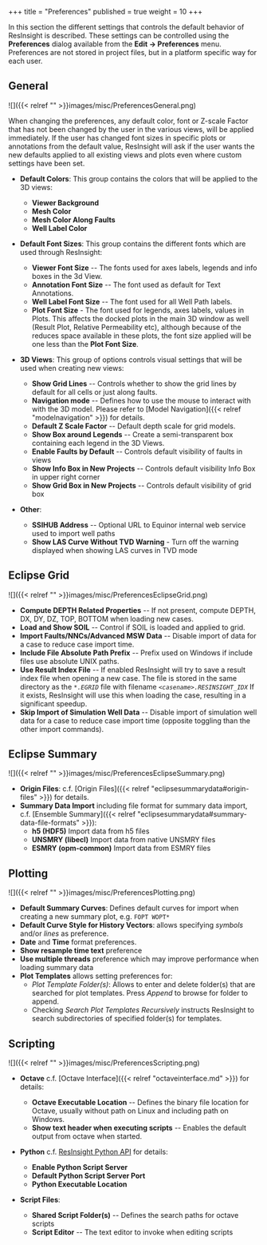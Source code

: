 +++
title = "Preferences"
published = true
weight = 10
+++

In this section the different settings that controls the default behavior of ResInsight is described. These settings can be controlled using the **Preferences** dialog available from the **Edit -> Preferences** menu.
Preferences are not stored in project files, but in a platform specific way for each user.

## General

![]({{< relref "" >}}images/misc/PreferencesGeneral.png)

When changing the preferences, any default color, font or Z-scale Factor that has not been changed by the user in the various views, will be applied immediately. If the user has changed font sizes in specific plots or annotations from the default value, ResInsight will ask if the user wants the new defaults applied to all existing views and plots even where custom settings have been set.

- **Default Colors**: This group contains the colors that will be applied to the 3D views:
	- **Viewer Background** 
	- **Mesh Color** 
	- **Mesh Color Along Faults**
	- **Well Label Color**

- **Default Font Sizes**: This group contains the different fonts which are used through ResInsight:
	- **Viewer Font Size** -- The fonts used for axes labels, legends and info boxes in the 3d View.
	- **Annotation Font Size** -- The font used as default for Text Annotations.
	- **Well Label Font Size** -- The font used for all Well Path labels.
	- **Plot Font Size** - The font used for legends, axes labels, values in Plots. This affects the docked plots in the main 3D window as well (Result Plot, Relative Permeability etc), although because of the reduces space available in these plots, the font size applied will be one less than the **Plot Font Size**.

- **3D Views**: This group of options controls visual settings that will be used when creating new views:
	- **Show Grid Lines** -- Controls whether to show the grid lines by default for all cells or just along faults.
	- **Navigation mode** -- Defines how to use the mouse to interact with with the 3D model. Please refer to [Model Navigation]({{< relref "modelnavigation" >}}) for details.
	- **Default Z Scale Factor** -- Default depth scale for grid models.
	- **Show Box around Legends** -- Create a semi-transparent box containing each legend in the 3D Views.
	- **Enable Faults by Default** -- Controls default visibility of faults in views
	- **Show Info Box in New Projects** -- Controls default visibility Info Box in upper right corner
	- **Show Grid Box in New Projects** -- Controls default visibility of grid box

- **Other**: 
	- **SSIHUB Address** -- Optional URL to Equinor internal web service used to import well paths
	- **Show LAS Curve Without TVD Warning** - Turn off the warning displayed when showing LAS curves in TVD mode

## Eclipse Grid

![]({{< relref "" >}}images/misc/PreferencesEclipseGrid.png)

- **Compute DEPTH Related Properties** -- If not present, compute DEPTH, DX, DY, DZ, TOP, BOTTOM when loading new cases.
- **Load and Show SOIL** -- Control if SOIL is loaded and applied to grid.
- **Import Faults/NNCs/Advanced MSW Data** -- Disable import of data for a case to reduce case import time.
- **Include File Absolute Path Prefix** -- Prefix used on Windows if include files use absolute UNIX paths.
- **Use Result Index File** -- If enabled ResInsight will try to save a result index file when opening a new case. The file is stored in the same directory as the _`*.EGRID`_ file with filename _`<casename>.RESINSIGHT_IDX`_ If it exists, ResInsight will use this when loading the case, resulting in a significant speedup.
- **Skip Import of Simulation Well Data** -- Disable import of simulation well data for a case to reduce case import time (opposite toggling than the other import commands).

## Eclipse Summary

![]({{< relref "" >}}images/misc/PreferencesEclipseSummary.png)

- **Origin Files**: c.f. [Origin Files]({{< relref "eclipsesummarydata#origin-files" >}}) for details.
- **Summary Data Import** including file format for summary data import, c.f. [Ensemble Summary]({{< relref "eclipsesummarydata#summary-data-file-formats" >}}):
  - **h5 (HDF5)** Import data from h5 files
  - **UNSMRY (libecl)** Import data from native UNSMRY files
  - **ESMRY (opm-common)** Import data from ESMRY files


## Plotting

![]({{< relref "" >}}images/misc/PreferencesPlotting.png)

- **Default Summary Curves**: Defines default curves for import when creating a new summary plot, e.g. `FOPT WOPT*`
- **Default Curve Style for History Vectors**: allows specifying *symbols* and/or *lines* as preference.
- **Date** and **Time** format preferences.
- **Show resample time text** preference
- **Use multiple threads** preference which may improve performance when loading summary data
- **Plot Templates** allows setting preferences for:
  - *Plot Template Folder(s)*: Allows to enter and delete folder(s) that are searched for plot templates. Press *Append* to browse for folder to append. 
  - Checking *Search Plot Templates Recursively* instructs ResInsight to search subdirectories of specified folder(s) for templates.


## Scripting

![]({{< relref "" >}}images/misc/PreferencesScripting.png)

- **Octave** c.f. [Octave Interface]({{< relref "octaveinterface.md" >}}) for details:
  - **Octave Executable Location** -- Defines the binary file location for Octave, usually without path on Linux and including path on Windows.
  - **Show text header when executing scripts** -- Enables the default output from octave when started.

- **Python** c.f.  [ResInsight Python API](https://api.resinsight.org) for details:
  - **Enable Python Script Server**
  - **Default Python Script Server Port**
  - **Python Executable Location** 

- **Script Files**:
  - **Shared Script Folder(s)** -- Defines the search paths for octave scripts
  - **Script Editor** -- The text editor to invoke when editing scripts


